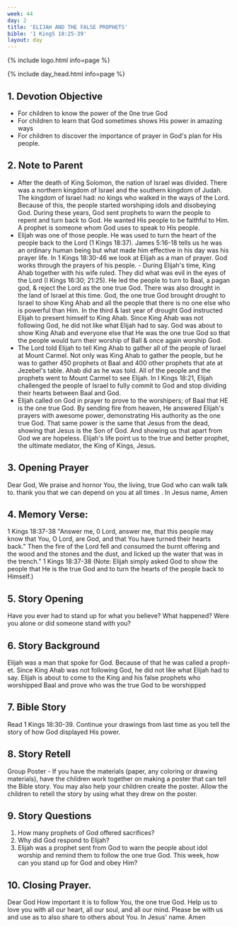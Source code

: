 ```yaml
---
week: 44
day: 2
title: 'ELIJAH AND THE FALSE PROPHETS'
bible: '1 KingS 18:25-39'
layout: day
---
```



{% include logo.html info=page %}

{% include day_head.html info=page %}

## 1. Devotion Objective
- For children to know the power of the 0ne true God
- For children to learn that God sometimes shows His power in amazing ways
- For children to discover the importance of prayer in God's plan for His people.

## 2. Note to Parent
- After the death of King Solomon, the nation of Israel was divided. There was a northern kingdom of Israel and the southern kingdom of Judah. The kingdom of Israel had: no kings who walked in the ways of the Lord. Because of this, the people started worshiping idols and disobeying God. During these years, God sent prophets to warn the people to repent and turn back to God. He wanted His people to be faithful to Him. A prophet is someone whom God uses to speak to His people.
- Elijah was one of those people. He was used to turn the heart of the people back to the Lord (1 Kings 18:37). James 5:16-18 tells us he was an ordinary human being but what made him effective in his day was his prayer life. In 1 Kings 18:30-46 we look at Elijah as a man of prayer. God works through the prayers of his people. - During Elijah's time, King Ahab together with his wife ruled. They did what was evil in the eyes of the Lord (I Kings 16:30; 21:25). He led the people to turn to Baal, a pagan god, & reject the Lord as the one true God. There was also drought in the land of Israel at this time. God, the one true God brought drought to Israel to show King Ahab and all the people that there is no one else who is powerful than Him. In the third & last year of drought God instructed Elijah to present himself to King Ahab. Since King Ahab was not following God, he did not like what Elijah had to say. God was about to show King Ahab and everyone else that He was the one true God so that the people would turn their worship of Ball & once again worship God.
- The Lord told Elijah to tell King Ahab to gather all of the people of Israel at Mount Carmel. Not only was King Ahab to gather the people, but he was to gather 450 prophets ot Baal and 400 other prophets that ate at Jezebel's table. Ahab did as he was told. All of the people and the prophets went to Mount Carmel to see Elijah. In I Kings 18:21, Elijah challenged the people of Israel to fully commit to God and stop dividing their hearts between Baal and God.
- Elijah called on God in prayer to prove to the worshipers; of Baal that HE is the one true God. By sending fire from heaven, He answered Elijah's prayers with awesome power, demonstrating His authority as the one true God. That same power is the same that Jesus from the dead, showing that Jesus is the Son of God. And showing us that apart from God we are hopeless. Elijah's life point us to the true and better prophet, the ultimate mediator, the King of Kings, Jesus.

## 3. Opening Prayer
Dear God, We praise and hornor You, the living, true God who can walk talk to. thank you that we can depend on you at all times . In Jesus name, Amen

## 4. Memory Verse:
1 Kings 18:37-38 "Answer me, 0 Lord, answer me, that this people may know that You, O Lord, are God, and that You have turned their hearts back." Then the fire of the Lord fell and consumed the burnt offering and the wood and the stones and the dust, and licked up the water that was in the trench." 1 Kings 18:37-38 (Note: Elijah simply asked God to show the people that He is the true God and to turn the hearts of the people back to Himself.)

## 5. Story Opening
Have you ever had to stand up for what you believe? What happened? Were you alone or did someone stand with you?

## 6. Story Background
Elijah was a man that spoke for God. Because of that he was called a proph- et. Since King Ahab was not following God, he did not like what Elijah had to say. Elijah is about to come to the King and his false prophets who worshipped Baal and prove who was the true God to be worshipped

## 7. Bible Story
Read 1 Kings 18:30-39. Continue your drawings from last time as you tell the story of how God displayed His power.

## 8. Story Retell
Group Poster - If you have the materials (paper, any coloring or drawing materials), have the children work together on making a poster that can tell the Bible story. You may also help your children create the poster. Allow the children to retell the story by using what they drew on the poster.

## 9. Story Questions
1. How many prophets of God offered sacrifices?
2. Why did God respond to Elijah?
3. Elijah was a prophet sent from God to warn the people about idol worship and remind them to follow the one true God. This week, how can you stand up for God and obey Him?

## 10. Closing Prayer.
Dear God How important it is to follow You, the one true God. Help us to love you with all our heart, all our soul, and all our mind. Please be with us and use as to also share to others about You. In Jesus' name. Amen



